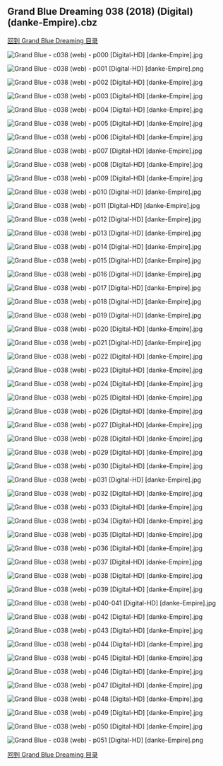 ## Grand Blue Dreaming 038 (2018) (Digital) (danke-Empire).cbz


[回到 Grand Blue Dreaming 目录](https://github.com/alicewish/markdown/blob/master/series/Grand-Blue-Dreaming.md)


![Grand Blue - c038 (web) - p000 [Digital-HD] [danke-Empire].jpg](https://wx1.sinaimg.cn/large/6a9fdecagy1fpf2gtmncyj21kw290kh1.jpg)

![Grand Blue - c038 (web) - p001 [Digital-HD] [danke-Empire].png](https://wx1.sinaimg.cn/large/6a9fdecagy1fpsoceayg8j21kw2900qv.jpg)

![Grand Blue - c038 (web) - p002 [Digital-HD] [danke-Empire].jpg](https://wx1.sinaimg.cn/large/6a9fdecagy1fpsocjucz5j21kw28z1kx.jpg)

![Grand Blue - c038 (web) - p003 [Digital-HD] [danke-Empire].jpg](https://wx1.sinaimg.cn/large/6a9fdecagy1fpsocprmorj21kw28ze81.jpg)

![Grand Blue - c038 (web) - p004 [Digital-HD] [danke-Empire].jpg](https://wx1.sinaimg.cn/large/6a9fdecagy1fpsocvgns1j21kw28z1kx.jpg)

![Grand Blue - c038 (web) - p005 [Digital-HD] [danke-Empire].jpg](https://wx1.sinaimg.cn/large/6a9fdecagy1fpsod3uogqj21kw28zu0x.jpg)

![Grand Blue - c038 (web) - p006 [Digital-HD] [danke-Empire].jpg](https://wx1.sinaimg.cn/large/6a9fdecagy1fpsod9w5p3j21kw28znpd.jpg)

![Grand Blue - c038 (web) - p007 [Digital-HD] [danke-Empire].jpg](https://wx1.sinaimg.cn/large/6a9fdecagy1fpsodf17p4j21kw28z7wh.jpg)

![Grand Blue - c038 (web) - p008 [Digital-HD] [danke-Empire].jpg](https://wx1.sinaimg.cn/large/6a9fdecagy1fpsodkvo9gj21kw28z7wh.jpg)

![Grand Blue - c038 (web) - p009 [Digital-HD] [danke-Empire].jpg](https://wx1.sinaimg.cn/large/6a9fdecagy1fpsodqtnwsj21kw28z1kx.jpg)

![Grand Blue - c038 (web) - p010 [Digital-HD] [danke-Empire].jpg](https://wx1.sinaimg.cn/large/6a9fdecagy1fpsodwn6sgj21kw28z7wh.jpg)

![Grand Blue - c038 (web) - p011 [Digital-HD] [danke-Empire].jpg](https://wx1.sinaimg.cn/large/6a9fdecagy1fpsoe3gorrj21kw28z1kx.jpg)

![Grand Blue - c038 (web) - p012 [Digital-HD] [danke-Empire].jpg](https://wx1.sinaimg.cn/large/6a9fdecagy1fpsoeff0etj21kw28zqv5.jpg)

![Grand Blue - c038 (web) - p013 [Digital-HD] [danke-Empire].jpg](https://wx1.sinaimg.cn/large/6a9fdecagy1fpsoekvnrpj21kw28zb29.jpg)

![Grand Blue - c038 (web) - p014 [Digital-HD] [danke-Empire].jpg](https://wx1.sinaimg.cn/large/6a9fdecagy1fpsoep87bkj21kw28z7wh.jpg)

![Grand Blue - c038 (web) - p015 [Digital-HD] [danke-Empire].jpg](https://wx1.sinaimg.cn/large/6a9fdecagy1fpsoeuv6xgj21kw28z4qp.jpg)

![Grand Blue - c038 (web) - p016 [Digital-HD] [danke-Empire].jpg](https://wx1.sinaimg.cn/large/6a9fdecagy1fpsof43ejvj21kw28zhdt.jpg)

![Grand Blue - c038 (web) - p017 [Digital-HD] [danke-Empire].jpg](https://wx1.sinaimg.cn/large/6a9fdecagy1fpsofbsi3cj21kw28znpd.jpg)

![Grand Blue - c038 (web) - p018 [Digital-HD] [danke-Empire].jpg](https://wx1.sinaimg.cn/large/6a9fdecagy1fpsofidrx0j21kw28ze81.jpg)

![Grand Blue - c038 (web) - p019 [Digital-HD] [danke-Empire].jpg](https://wx1.sinaimg.cn/large/6a9fdecagy1fpsofocf01j21kw28z1kx.jpg)

![Grand Blue - c038 (web) - p020 [Digital-HD] [danke-Empire].jpg](https://wx1.sinaimg.cn/large/6a9fdecagy1fpsoft21yvj21kw28z1kx.jpg)

![Grand Blue - c038 (web) - p021 [Digital-HD] [danke-Empire].jpg](https://wx1.sinaimg.cn/large/6a9fdecagy1fpsofyqzu0j21kw28zb29.jpg)

![Grand Blue - c038 (web) - p022 [Digital-HD] [danke-Empire].jpg](https://wx1.sinaimg.cn/large/6a9fdecagy1fpsog58ppdj21kw28zb29.jpg)

![Grand Blue - c038 (web) - p023 [Digital-HD] [danke-Empire].jpg](https://wx1.sinaimg.cn/large/6a9fdecagy1fpsog9r175j21kw28ze81.jpg)

![Grand Blue - c038 (web) - p024 [Digital-HD] [danke-Empire].jpg](https://wx1.sinaimg.cn/large/6a9fdecagy1fpsogkon5uj21kw28z4qq.jpg)

![Grand Blue - c038 (web) - p025 [Digital-HD] [danke-Empire].jpg](https://wx1.sinaimg.cn/large/6a9fdecagy1fpsogsbr4hj21kw28z7wh.jpg)

![Grand Blue - c038 (web) - p026 [Digital-HD] [danke-Empire].jpg](https://wx1.sinaimg.cn/large/6a9fdecagy1fpsogznwz3j21kw28zhdt.jpg)

![Grand Blue - c038 (web) - p027 [Digital-HD] [danke-Empire].jpg](https://wx1.sinaimg.cn/large/6a9fdecagy1fpsoh5y6vij21kw28zhdt.jpg)

![Grand Blue - c038 (web) - p028 [Digital-HD] [danke-Empire].jpg](https://wx1.sinaimg.cn/large/6a9fdecagy1fpsohbt2h4j21kw28zqv5.jpg)

![Grand Blue - c038 (web) - p029 [Digital-HD] [danke-Empire].jpg](https://wx1.sinaimg.cn/large/6a9fdecagy1fpsohipxvfj21kw28zb29.jpg)

![Grand Blue - c038 (web) - p030 [Digital-HD] [danke-Empire].jpg](https://wx1.sinaimg.cn/large/6a9fdecagy1fpsohp166jj21kw28zhdt.jpg)

![Grand Blue - c038 (web) - p031 [Digital-HD] [danke-Empire].jpg](https://wx1.sinaimg.cn/large/6a9fdecagy1fpsohv9fmdj21kw28z4qp.jpg)

![Grand Blue - c038 (web) - p032 [Digital-HD] [danke-Empire].jpg](https://wx1.sinaimg.cn/large/6a9fdecagy1fpsoi231k9j21kw28zhdt.jpg)

![Grand Blue - c038 (web) - p033 [Digital-HD] [danke-Empire].jpg](https://wx1.sinaimg.cn/large/6a9fdecagy1fpsoi7zh7pj21kw28z7wh.jpg)

![Grand Blue - c038 (web) - p034 [Digital-HD] [danke-Empire].jpg](https://wx1.sinaimg.cn/large/6a9fdecagy1fpsoibzmdej21kw28z4qp.jpg)

![Grand Blue - c038 (web) - p035 [Digital-HD] [danke-Empire].jpg](https://wx1.sinaimg.cn/large/6a9fdecagy1fpsoijtn0uj21kw28zu0x.jpg)

![Grand Blue - c038 (web) - p036 [Digital-HD] [danke-Empire].jpg](https://wx1.sinaimg.cn/large/6a9fdecagy1fpsoipv756j21kw28zb29.jpg)

![Grand Blue - c038 (web) - p037 [Digital-HD] [danke-Empire].jpg](https://wx1.sinaimg.cn/large/6a9fdecagy1fpsoivkwpxj21kw28z7wh.jpg)

![Grand Blue - c038 (web) - p038 [Digital-HD] [danke-Empire].jpg](https://wx1.sinaimg.cn/large/6a9fdecagy1fpsoj19aqdj21kw28zhdt.jpg)

![Grand Blue - c038 (web) - p039 [Digital-HD] [danke-Empire].jpg](https://wx1.sinaimg.cn/large/6a9fdecagy1fpsoj5np42j21kw28ze64.jpg)

![Grand Blue - c038 (web) - p040-041 [Digital-HD] [danke-Empire].jpg](https://wx1.sinaimg.cn/large/6a9fdecagy1fpsojjgf4vj21kw14ix6r.jpg)

![Grand Blue - c038 (web) - p042 [Digital-HD] [danke-Empire].jpg](https://wx1.sinaimg.cn/large/6a9fdecagy1fpsojpebeqj21kw28zb29.jpg)

![Grand Blue - c038 (web) - p043 [Digital-HD] [danke-Empire].jpg](https://wx1.sinaimg.cn/large/6a9fdecagy1fpsojutlgkj21kw28ze81.jpg)

![Grand Blue - c038 (web) - p044 [Digital-HD] [danke-Empire].jpg](https://wx1.sinaimg.cn/large/6a9fdecagy1fpsok3ebwsj21kw28z4qq.jpg)

![Grand Blue - c038 (web) - p045 [Digital-HD] [danke-Empire].jpg](https://wx1.sinaimg.cn/large/6a9fdecagy1fpsok9akkaj21kw28zb29.jpg)

![Grand Blue - c038 (web) - p046 [Digital-HD] [danke-Empire].jpg](https://wx1.sinaimg.cn/large/6a9fdecagy1fpsokexhwyj21kw28zkjl.jpg)

![Grand Blue - c038 (web) - p047 [Digital-HD] [danke-Empire].jpg](https://wx1.sinaimg.cn/large/6a9fdecagy1fpsokm3i8bj21kw28zqv5.jpg)

![Grand Blue - c038 (web) - p048 [Digital-HD] [danke-Empire].jpg](https://wx1.sinaimg.cn/large/6a9fdecagy1fpsokw60ptj21kw28zu0x.jpg)

![Grand Blue - c038 (web) - p049 [Digital-HD] [danke-Empire].jpg](https://wx1.sinaimg.cn/large/6a9fdecagy1fpsol2wzr7j21kw28zkjl.jpg)

![Grand Blue - c038 (web) - p050 [Digital-HD] [danke-Empire].jpg](https://wx1.sinaimg.cn/large/6a9fdecagy1fpsoldqurmj21kw28z1ky.jpg)

![Grand Blue - c038 (web) - p051 [Digital-HD] [danke-Empire].png](https://wx1.sinaimg.cn/large/6a9fdecagy1fpsolfqtv8j21kw28z0qv.jpg)

[回到 Grand Blue Dreaming 目录](https://github.com/alicewish/markdown/blob/master/series/Grand-Blue-Dreaming.md)

